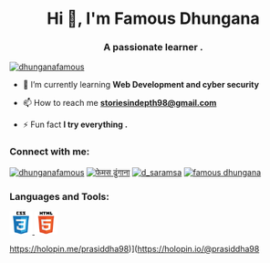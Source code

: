 <h1 align="center">Hi 👋, I'm Famous Dhungana</h1>
<h3 align="center">A passionate learner .</h3>

<p align="left"> <a href="https://twitter.com/dhunganafamous" target="blank"><img src="https://img.shields.io/twitter/follow/dhunganafamous?logo=twitter&style=for-the-badge" alt="dhunganafamous" /></a> </p>

- 🌱 I’m currently learning **Web Development and cyber security**

- 📫 How to reach me **storiesindepth98@gmail.com**

- ⚡ Fun fact **I try everything .**

<h3 align="left">Connect with me:</h3>
<p align="left">
<a href="https://twitter.com/dhunganafamous" target="blank"><img align="center" src="https://raw.githubusercontent.com/rahuldkjain/github-profile-readme-generator/master/src/images/icons/Social/twitter.svg" alt="dhunganafamous" height="30" width="40" /></a>
<a href="https://www.facebook.com/profile.php?id=100067451182282" target="blank"><img align="center" src="https://raw.githubusercontent.com/rahuldkjain/github-profile-readme-generator/master/src/images/icons/Social/facebook.svg" alt="फेमस ढुंगाना" height="30" width="40" /></a>
<a href="https://instagram.com/d_saramsa" target="blank"><img align="center" src="https://raw.githubusercontent.com/rahuldkjain/github-profile-readme-generator/master/src/images/icons/Social/instagram.svg" alt="d_saramsa" height="30" width="40" /></a>
<a href="https://www.youtube.com/channel/UChTpTSd8OqlBK1pjmBVaiSg" target="blank"><img align="center" src="https://raw.githubusercontent.com/rahuldkjain/github-profile-readme-generator/master/src/images/icons/Social/youtube.svg" alt="famous dhungana" height="30" width="40" /></a>
</p>

<h3 align="left">Languages and Tools:</h3>
<p align="left"> <a href="https://www.w3schools.com/css/" target="_blank" rel="noreferrer"> <img src="https://raw.githubusercontent.com/devicons/devicon/master/icons/css3/css3-original-wordmark.svg" alt="css3" width="40" height="40"/> </a> <a href="https://www.w3.org/html/" target="_blank" rel="noreferrer"> <img src="https://raw.githubusercontent.com/devicons/devicon/master/icons/html5/html5-original-wordmark.svg" alt="html5" width="40" height="40"/> </a> </p>

https://holopin.me/prasiddha98)](https://holopin.io/@prasiddha98
